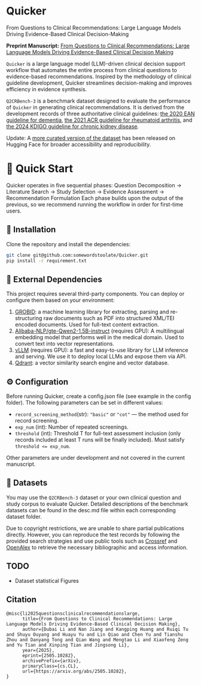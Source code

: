 # Quicker
From Questions to Clinical Recommendations: Large Language Models Driving Evidence-Based Clinical Decision-Making

**Preprint Manuscript:** [From Questions to Clinical Recommendations: Large Language Models Driving Evidence-Based Clinical Decision Making](
https://doi.org/10.48550/arXiv.2505.10282)

`Quicker` is a large language model (LLM)-driven clinical decision support workflow that automates the entire process from clinical questions to evidence-based recommendations. Inspired by the methodology of clinical guideline development, Quicker streamlines decision-making and improves efficiency in evidence synthesis.

`Q2CRBench-3` is a benchmark dataset designed to evaluate the performance of `Quicker` in generating clinical recommendations. It is derived from the development records of three authoritative clinical guidelines: [the 2020 EAN guideline for dementia](https://onlinelibrary.wiley.com/doi/10.1111/ene.14412), [the 2021 ACR guideline for rheumatoid arthritis](https://acrjournals.onlinelibrary.wiley.com/doi/10.1002/art.41752), and [the 2024 KDIGO guideline for chronic kidney disease](https://www.kidney-international.org/article/S0085-2538(23)00766-4/fulltext).

Update: A [more curated version of the dataset](https://huggingface.co/datasets/somewordstoolate/Q2CRBench-3) has been released on Hugging Face for broader accessibility and reproducibility.

# 🚀 Quick Start

Quicker operates in five sequential phases:
Question Decomposition → Literature Search → Study Selection → Evidence Assessment → Recommendation Formulation
Each phase builds upon the output of the previous, so we recommend running the workflow in order for first-time users.

## 🔽 Installation
Clone the repository and install the dependencies:
```bash
git clone git@github.com:somewordstoolate/Quicker.git
pip install -r requirement.txt
```

## 🔧 External Dependencies
This project requires several third-party components. You can deploy or configure them based on your environment:
1. [GROBID](https://grobid.readthedocs.io/en/latest/Introduction/): a machine learning library for extracting, parsing and re-structuring raw documents such as PDF into structured XML/TEI encoded documents. Used for full-text content extraction.
2. [Alibaba-NLP/gte-Qwen2-1.5B-instruct](https://huggingface.co/Alibaba-NLP/gte-Qwen2-1.5B-instruct) (requires GPU):  A multilingual embedding model that performs well in the medical domain. Used to convert text into vector representations.
3. [vLLM](https://github.com/vllm-project/vllm) (requires GPU):  a fast and easy-to-use library for LLM inference and serving. We use it to deploy local LLMs and expose them via API.
4. [Qdrant](https://github.com/qdrant/qdrant): a vector similarity search engine and vector database.

## ⚙️ Configuration
Before running Quicker, create a config.json file (see example in the config folder).  The following parameters can be set in different values:
* `record_screening_method`(str): `"basic"` or `"cot"` — the method used for record screening.
* `exp_num` (int): Number of repeated screenings.
* `threshold` (int): Threshold T for full-text assessment inclusion (only records included at least T runs will be finally included). Must satisfy `threshold <= exp_num`.

Other parameters are under development and not covered in the current manuscript.

## 📂 Datasets

You may use the `Q2CRBench-3` dataset or your own clinical question and study corpus to evaluate Quicker. Detailed descriptions of the benchmark datasets can be found in the desc.md file within each corresponding dataset folder.

Due to copyright restrictions, we are unable to share partial publications directly. However, you can reproduce the test records by following the provided search strategies and use public tools such as [Crossref](https://www.crossref.org/) and [OpenAlex](https://openalex.org/) to retrieve the necessary bibliographic and access information.

## TODO
* Dataset statistical Figures

## Citation

```
@misc{li2025questionsclinicalrecommendationslarge,
      title={From Questions to Clinical Recommendations: Large Language Models Driving Evidence-Based Clinical Decision Making}, 
      author={Dubai Li and Nan Jiang and Kangping Huang and Ruiqi Tu and Shuyu Ouyang and Huayu Yu and Lin Qiao and Chen Yu and Tianshu Zhou and Danyang Tong and Qian Wang and Mengtao Li and Xiaofeng Zeng and Yu Tian and Xinping Tian and Jingsong Li},
      year={2025},
      eprint={2505.10282},
      archivePrefix={arXiv},
      primaryClass={cs.CL},
      url={https://arxiv.org/abs/2505.10282}, 
}
```